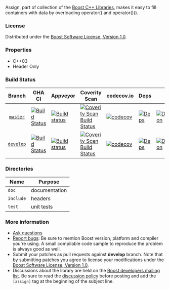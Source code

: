 Assign, part of collection of the [Boost C++ Libraries](http://github.com/boostorg), makes it easy to fill containers with data by overloading operator() and operator()().

### License

Distributed under the [Boost Software License, Version 1.0](http://www.boost.org/LICENSE_1_0.txt).

### Properties

* C++03
* Header Only

### Build Status

Branch          | GHA CI | Appveyor | Coverity Scan | codecov.io | Deps | Docs | Tests |
:-------------: | ------ | -------- | ------------- | ---------- | ---- | ---- | ----- |
[`master`](https://github.com/boostorg/assign/tree/master) | [![Build Status](https://github.com/boostorg/assign/actions/workflows/ci.yml/badge.svg?branch=master)](https://github.com/boostorg/assign/actions?query=branch:master) | [![Build status](https://ci.appveyor.com/api/projects/status/a8pip7fvp609f0v2/branch/master?svg=true)](https://ci.appveyor.com/project/jeking3/assign-4i3tt/branch/master) | [![Coverity Scan Build Status](https://scan.coverity.com/projects/16318/badge.svg)](https://scan.coverity.com/projects/boostorg-assign) | [![codecov](https://codecov.io/gh/boostorg/assign/branch/master/graph/badge.svg)](https://codecov.io/gh/boostorg/assign/branch/master)| [![Deps](https://img.shields.io/badge/deps-master-brightgreen.svg)](https://pdimov.github.io/boostdep-report/master/assign.html) | [![Documentation](https://img.shields.io/badge/docs-master-brightgreen.svg)](http://www.boost.org/doc/libs/master/doc/html/assign.html) | [![Enter the Matrix](https://img.shields.io/badge/matrix-master-brightgreen.svg)](http://www.boost.org/development/tests/master/developer/assign.html)
[`develop`](https://github.com/boostorg/assign/tree/develop) | [![Build Status](https://github.com/boostorg/assign/actions/workflows/ci.yml/badge.svg?branch=develop)](https://github.com/boostorg/assign/actions?query=branch:develop) | [![Build status](https://ci.appveyor.com/api/projects/status/a8pip7fvp609f0v2/branch/develop?svg=true)](https://ci.appveyor.com/project/jeking3/assign-4i3tt/branch/develop) | [![Coverity Scan Build Status](https://scan.coverity.com/projects/16318/badge.svg)](https://scan.coverity.com/projects/boostorg-assign) | [![codecov](https://codecov.io/gh/boostorg/assign/branch/develop/graph/badge.svg)](https://codecov.io/gh/boostorg/assign/branch/develop) | [![Deps](https://img.shields.io/badge/deps-develop-brightgreen.svg)](https://pdimov.github.io/boostdep-report/develop/assign.html) | [![Documentation](https://img.shields.io/badge/docs-develop-brightgreen.svg)](http://www.boost.org/doc/libs/develop/doc/html/assign.html) | [![Enter the Matrix](https://img.shields.io/badge/matrix-develop-brightgreen.svg)](http://www.boost.org/development/tests/develop/developer/assign.html)

### Directories

| Name        | Purpose                        |
| ----------- | ------------------------------ |
| `doc`       | documentation                  |
| `include`   | headers                        |
| `test`      | unit tests                     |

### More information

* [Ask questions](http://stackoverflow.com/questions/ask?tags=c%2B%2B,boost,boost-assign)
* [Report bugs](https://github.com/boostorg/assign/issues): Be sure to mention Boost version, platform and compiler you're using. A small compilable code sample to reproduce the problem is always good as well.
* Submit your patches as pull requests against **develop** branch. Note that by submitting patches you agree to license your modifications under the [Boost Software License, Version 1.0](http://www.boost.org/LICENSE_1_0.txt).
* Discussions about the library are held on the [Boost developers mailing list](http://www.boost.org/community/groups.html#main). Be sure to read the [discussion policy](http://www.boost.org/community/policy.html) before posting and add the `[assign]` tag at the beginning of the subject line.
